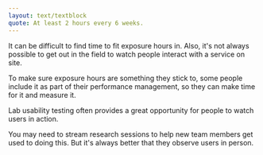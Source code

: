 ```yaml
---
layout: text/textblock
quote: At least 2 hours every 6 weeks.
---
```


It can be difficult to find time to fit  exposure hours in. Also, it's not always possible to get out in the field to watch people interact with a service on site.

To make sure exposure hours are something they stick to, some people include it as part of their performance management, so they can make time for it and measure it.

Lab usability testing often provides a great opportunity for people to watch users in action.

You may need to stream research sessions to help new team members get used to doing this. But it's always better that they observe users in person.
